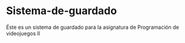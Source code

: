 # Sistema-de-guardado
Éste es un sistema de guardado para la asignatura de Programación de videojuegos II
